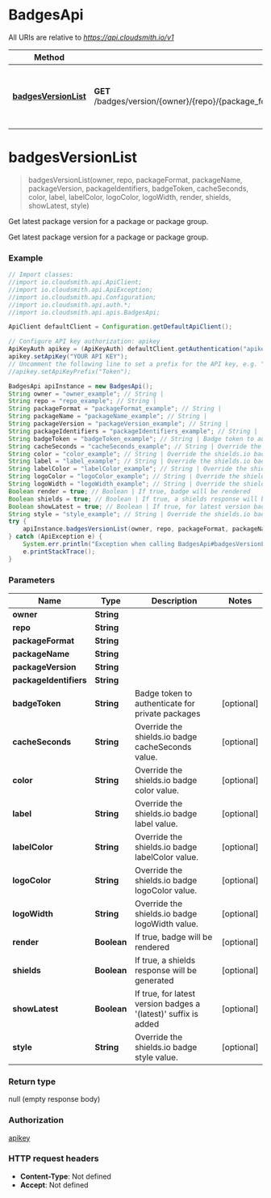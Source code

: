 # BadgesApi

All URIs are relative to *https://api.cloudsmith.io/v1*

Method | HTTP request | Description
------------- | ------------- | -------------
[**badgesVersionList**](BadgesApi.md#badgesVersionList) | **GET** /badges/version/{owner}/{repo}/{package_format}/{package_name}/{package_version}/{package_identifiers}/ | Get latest package version for a package or package group.


<a name="badgesVersionList"></a>
# **badgesVersionList**
> badgesVersionList(owner, repo, packageFormat, packageName, packageVersion, packageIdentifiers, badgeToken, cacheSeconds, color, label, labelColor, logoColor, logoWidth, render, shields, showLatest, style)

Get latest package version for a package or package group.

Get latest package version for a package or package group.

### Example
```java
// Import classes:
//import io.cloudsmith.api.ApiClient;
//import io.cloudsmith.api.ApiException;
//import io.cloudsmith.api.Configuration;
//import io.cloudsmith.api.auth.*;
//import io.cloudsmith.api.apis.BadgesApi;

ApiClient defaultClient = Configuration.getDefaultApiClient();

// Configure API key authorization: apikey
ApiKeyAuth apikey = (ApiKeyAuth) defaultClient.getAuthentication("apikey");
apikey.setApiKey("YOUR API KEY");
// Uncomment the following line to set a prefix for the API key, e.g. "Token" (defaults to null)
//apikey.setApiKeyPrefix("Token");

BadgesApi apiInstance = new BadgesApi();
String owner = "owner_example"; // String | 
String repo = "repo_example"; // String | 
String packageFormat = "packageFormat_example"; // String | 
String packageName = "packageName_example"; // String | 
String packageVersion = "packageVersion_example"; // String | 
String packageIdentifiers = "packageIdentifiers_example"; // String | 
String badgeToken = "badgeToken_example"; // String | Badge token to authenticate for private packages
String cacheSeconds = "cacheSeconds_example"; // String | Override the shields.io badge cacheSeconds value.
String color = "color_example"; // String | Override the shields.io badge color value.
String label = "label_example"; // String | Override the shields.io badge label value.
String labelColor = "labelColor_example"; // String | Override the shields.io badge labelColor value.
String logoColor = "logoColor_example"; // String | Override the shields.io badge logoColor value.
String logoWidth = "logoWidth_example"; // String | Override the shields.io badge logoWidth value.
Boolean render = true; // Boolean | If true, badge will be rendered
Boolean shields = true; // Boolean | If true, a shields response will be generated
Boolean showLatest = true; // Boolean | If true, for latest version badges a '(latest)' suffix is added
String style = "style_example"; // String | Override the shields.io badge style value.
try {
    apiInstance.badgesVersionList(owner, repo, packageFormat, packageName, packageVersion, packageIdentifiers, badgeToken, cacheSeconds, color, label, labelColor, logoColor, logoWidth, render, shields, showLatest, style);
} catch (ApiException e) {
    System.err.println("Exception when calling BadgesApi#badgesVersionList");
    e.printStackTrace();
}
```

### Parameters

Name | Type | Description  | Notes
------------- | ------------- | ------------- | -------------
 **owner** | **String**|  |
 **repo** | **String**|  |
 **packageFormat** | **String**|  |
 **packageName** | **String**|  |
 **packageVersion** | **String**|  |
 **packageIdentifiers** | **String**|  |
 **badgeToken** | **String**| Badge token to authenticate for private packages | [optional]
 **cacheSeconds** | **String**| Override the shields.io badge cacheSeconds value. | [optional]
 **color** | **String**| Override the shields.io badge color value. | [optional]
 **label** | **String**| Override the shields.io badge label value. | [optional]
 **labelColor** | **String**| Override the shields.io badge labelColor value. | [optional]
 **logoColor** | **String**| Override the shields.io badge logoColor value. | [optional]
 **logoWidth** | **String**| Override the shields.io badge logoWidth value. | [optional]
 **render** | **Boolean**| If true, badge will be rendered | [optional]
 **shields** | **Boolean**| If true, a shields response will be generated | [optional]
 **showLatest** | **Boolean**| If true, for latest version badges a &#39;(latest)&#39; suffix is added | [optional]
 **style** | **String**| Override the shields.io badge style value. | [optional]

### Return type

null (empty response body)

### Authorization

[apikey](../README.md#apikey)

### HTTP request headers

 - **Content-Type**: Not defined
 - **Accept**: Not defined

